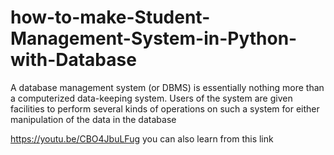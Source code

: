 # how-to-make-Student-Management-System-in-Python-with-Database
A database management system (or DBMS) is essentially nothing more than a computerized data-keeping system. Users of the system are given facilities to perform several kinds of operations on such a system for either manipulation of the data in the database


https://youtu.be/CBO4JbuLFug  you can also learn from this link
